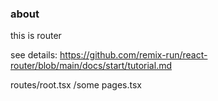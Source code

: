### about

this is router

see details: https://github.com/remix-run/react-router/blob/main/docs/start/tutorial.md

routes/root.tsx
      /some pages.tsx